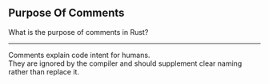 ## Purpose Of Comments

What is the purpose of comments in Rust?

---

Comments explain code intent for humans.  
They are ignored by the compiler and should supplement clear naming rather than replace it.

